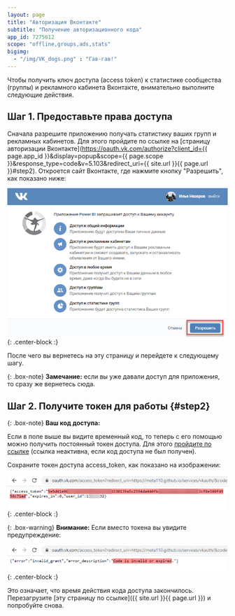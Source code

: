 ```yaml
---
layout: page
title: "Авторизация Вконтакте"
subtitle: "Получение авторизационного кода"
app_id: 7275612
scope: "offline,groups,ads,stats"
bigimg:
  - "/img/VK_dogs.png" : "Гав-гав!"
---
```

Чтобы получить ключ доступа (access token) к статистике сообщества (группы) и рекламного кабинета Вконтакте, внимательно выполните следующие действия.
## Шаг 1. Предоставьте права доступа
Сначала разрешите приложению получать статистику ваших групп и рекламных кабинетов. Для этого пройдите по ссылке на [страницу авторизации Вконтакте](https://oauth.vk.com/authorize?client_id={{ page.app_id }}&display=popup&scope={{ page.scope }}&response_type=code&v=5.103&redirect_uri={{ site.url }}{{ page.url }}#step2). Откроется сайт Вконтакте, где нажмите кнопку "Разрешить", как показано ниже:

![Предоставление доступов Вконтакте](https://github.com/meta110/meta110.github.io/blob/master/img/vk_grant_access.png?raw=true){: .center-block :}

После чего вы вернетесь на эту страницу и перейдете к следующему шагу.

{: .box-note}
**Замечание:** если вы уже давали доступ для приложения, то сразу же вернетесь сюда.


## Шаг 2. Получите токен для работы {#step2}

{: .box-note}
**Ваш код доступа:** <span id="code"></span>

Если в поле выше вы видите временный код, то теперь с его помощью можно получить постоянный токен доступа. Для этого <a id="link2" href="javascript: void(0)">пройдите по ссылке</a> (ссылка неактивна, если код доступа не был получен).

Сохраните токен доступа access_token, как показано на изображении:

![Сохранение токена Вконтакте](https://github.com/meta110/meta110.github.io/blob/master/img/vk_access_token.png?raw=true){: .center-block :}

{: .box-warning}
**Внимание:** Если вместо токена вы увидите предупреждение:

![Время действия кода закончилось](https://github.com/meta110/meta110.github.io/blob/master/img/vk_access_expired.png?raw=true){: .center-block :}

Это означает, что время действия кода доступа закончилось. Перезагрузите [эту страницу по ссылке]({{ site.url }}{{ page.url }}) и попробуйте снова.
